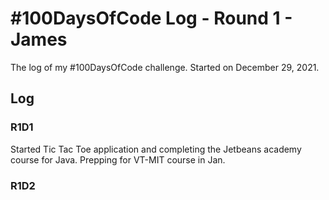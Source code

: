 # #100DaysOfCode Log - Round 1 - James

The log of my #100DaysOfCode challenge. Started on December 29, 2021.

## Log

### R1D1 
Started Tic Tac Toe application and completing the Jetbeans academy course for Java.  Prepping for VT-MIT course in Jan.  

### R1D2
